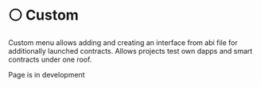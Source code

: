 # ⚪ Custom

Custom menu allows adding and creating an interface from abi file for additionally launched contracts. Allows projects test own dapps and smart contracts under one roof.&#x20;

Page is in development
